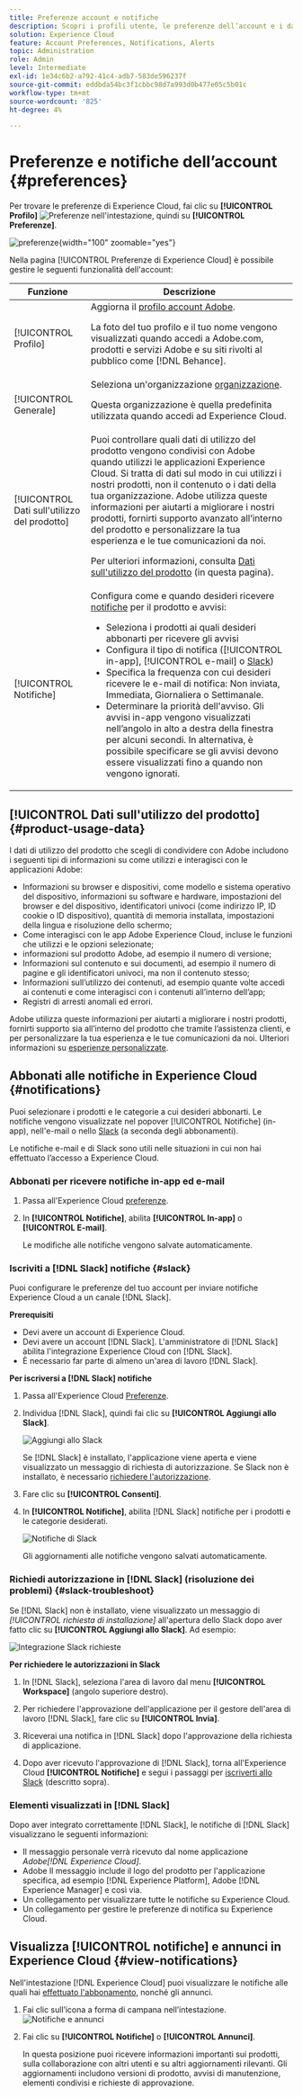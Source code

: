 ```yaml
---
title: Preferenze account e notifiche
description: Scopri i profili utente, le preferenze dell’account e i dati di utilizzo del prodotto in Experience Cloud. Iscriviti alle notifiche sui prodotti per e-mail e  [!DNL Slack] e configura gli avvisi sui prodotti.
solution: Experience Cloud
feature: Account Preferences, Notifications, Alerts
topic: Administration
role: Admin
level: Intermediate
exl-id: 1e34c6b2-a792-41c4-adb7-583de596237f
source-git-commit: eddbda54bc3f1cbbc98d7a993d0b477e05c5b01c
workflow-type: tm+mt
source-wordcount: '825'
ht-degree: 4%

---
```


# Preferenze e notifiche dell’account {#preferences}

Per trovare le preferenze di Experience Cloud, fai clic su **[!UICONTROL Profilo]** ![Preferenze](../assets/preferences-icon-sm.png) nell&#39;intestazione, quindi su **[!UICONTROL Preferenze]**.

![preferenze](../assets/preferences-navigation.png){width="100" zoomable="yes"}

Nella pagina [!UICONTROL Preferenze di Experience Cloud] è possibile gestire le seguenti funzionalità dell&#39;account:

| Funzione | Descrizione |
|--- |--- |
| [!UICONTROL Profilo] | Aggiorna il [profilo account Adobe](https://account.adobe.com/profile). <p>La foto del tuo profilo e il tuo nome vengono visualizzati quando accedi a Adobe.com, prodotti e servizi Adobe e su siti rivolti al pubblico come [!DNL Behance]. |
| [!UICONTROL Generale] | Seleziona un&#39;organizzazione [organizzazione](../administration/organizations.md).<p>Questa organizzazione è quella predefinita utilizzata quando accedi ad Experience Cloud. |
| [!UICONTROL Dati sull&#39;utilizzo del prodotto] | Puoi controllare quali dati di utilizzo del prodotto vengono condivisi con Adobe quando utilizzi le applicazioni Experience Cloud. Si tratta di dati sul modo in cui utilizzi i nostri prodotti, non il contenuto o i dati della tua organizzazione. Adobe utilizza queste informazioni per aiutarti a migliorare i nostri prodotti, fornirti supporto avanzato all’interno del prodotto e personalizzare la tua esperienza e le tue comunicazioni da noi. <p>Per ulteriori informazioni, consulta [Dati sull&#39;utilizzo del prodotto](#product-usage-data) (in questa pagina). |
| [!UICONTROL Notifiche] | Configura come e quando desideri ricevere [notifiche](#subscribe-to-notifications-in-experience-cloud) per il prodotto e avvisi: <ul><li>Seleziona i prodotti ai quali desideri abbonarti per ricevere gli avvisi</li><li>Configura il tipo di notifica ([!UICONTROL in-app], [!UICONTROL e-mail] o [Slack](#slack-notifications))</li><li>Specifica la frequenza con cui desideri ricevere le e-mail di notifica: Non inviata, Immediata, Giornaliera o Settimanale.</li><li>Determinare la priorità dell&#39;avviso. Gli avvisi in-app vengono visualizzati nell’angolo in alto a destra della finestra per alcuni secondi. In alternativa, è possibile specificare se gli avvisi devono essere visualizzati fino a quando non vengono ignorati.</li></ul> |

## [!UICONTROL Dati sull&#39;utilizzo del prodotto] {#product-usage-data}

I dati di utilizzo del prodotto che scegli di condividere con Adobe includono i seguenti tipi di informazioni su come utilizzi e interagisci con le applicazioni Adobe:

* Informazioni su browser e dispositivi, come modello e sistema operativo del dispositivo, informazioni su software e hardware, impostazioni del browser e del dispositivo, identificatori univoci (come indirizzo IP, ID cookie o ID dispositivo), quantità di memoria installata, impostazioni della lingua e risoluzione dello schermo;
* Come interagisci con le app Adobe Experience Cloud, incluse le funzioni che utilizzi e le opzioni selezionate;
* informazioni sul prodotto Adobe, ad esempio il numero di versione;
* Informazioni sul contenuto e sui documenti, ad esempio il numero di pagine e gli identificatori univoci, ma non il contenuto stesso;
* Informazioni sull’utilizzo dei contenuti, ad esempio quante volte accedi ai contenuti e come interagisci con i contenuti all’interno dell’app;
* Registri di arresti anomali ed errori.

Adobe utilizza queste informazioni per aiutarti a migliorare i nostri prodotti, fornirti supporto sia all’interno del prodotto che tramite l’assistenza clienti, e per personalizzare la tua esperienza e le tue comunicazioni da noi. Ulteriori informazioni su [esperienze personalizzate](personalized-learning.md).

## Abbonati alle notifiche in Experience Cloud {#notifications}

Puoi selezionare i prodotti e le categorie a cui desideri abbonarti. Le notifiche vengono visualizzate nel popover [!UICONTROL Notifiche] (in-app), nell&#39;e-mail o nello [Slack](#slack-notifications) (a seconda degli abbonamenti).

Le notifiche e-mail e di Slack sono utili nelle situazioni in cui non hai effettuato l’accesso a Experience Cloud.

### Abbonati per ricevere notifiche in-app ed e-mail

1. Passa all&#39;Experience Cloud [preferenze](https://experience.adobe.com/preferences).

1. In **[!UICONTROL Notifiche]**, abilita **[!UICONTROL In-app]** o **[!UICONTROL E-mail]**.

   Le modifiche alle notifiche vengono salvate automaticamente.

### Iscriviti a [!DNL Slack] notifiche {#slack}

Puoi configurare le preferenze del tuo account per inviare notifiche Experience Cloud a un canale [!DNL Slack].

**Prerequisiti**

* Devi avere un account di Experience Cloud.
* Devi avere un account [!DNL Slack]. L&#39;amministratore di [!DNL Slack] abilita l&#39;integrazione Experience Cloud con [!DNL Slack].
* È necessario far parte di almeno un&#39;area di lavoro [!DNL Slack].

**Per iscriversi a [!DNL Slack] notifiche**

1. Passa all&#39;Experience Cloud [Preferenze](https://experience.adobe.com/preferences).

1. Individua [!DNL Slack], quindi fai clic su **[!UICONTROL Aggiungi allo Slack]**.

   ![Aggiungi allo Slack](../assets/add-to-slack.png)

   Se [!DNL Slack] è installato, l&#39;applicazione viene aperta e viene visualizzato un messaggio di richiesta di autorizzazione. Se Slack non è installato, è necessario [richiedere l&#39;autorizzazione](#slack-troubleshoot).

1. Fare clic su **[!UICONTROL Consenti]**.

1. In **[!UICONTROL Notifiche]**, abilita [!DNL Slack] notifiche per i prodotti e le categorie desiderati.

   ![Notifiche di Slack](../assets/slack.png)

   Gli aggiornamenti alle notifiche vengono salvati automaticamente.

### Richiedi autorizzazione in [!DNL Slack] (risoluzione dei problemi) {#slack-troubleshoot}

Se [!DNL Slack] non è installato, viene visualizzato un messaggio di _[!UICONTROL richiesta di installazione]_ all&#39;apertura dello Slack dopo aver fatto clic su **[!UICONTROL Aggiungi allo Slack]**. Ad esempio:

![Integrazione Slack richieste](../assets/slack-workspace.png)

**Per richiedere le autorizzazioni in Slack**

1. In [!DNL Slack], seleziona l&#39;area di lavoro dal menu **[!UICONTROL Workspace]** (angolo superiore destro).

1. Per richiedere l&#39;approvazione dell&#39;applicazione per il gestore dell&#39;area di lavoro [!DNL Slack], fare clic su **[!UICONTROL Invia]**.

1. Riceverai una notifica in [!DNL Slack] dopo l&#39;approvazione della richiesta di applicazione.

1. Dopo aver ricevuto l&#39;approvazione di [!DNL Slack], torna all&#39;Experience Cloud **[!UICONTROL Notifiche]** e segui i passaggi per [iscriverti allo Slack](#slack-notifications) (descritto sopra).

### Elementi visualizzati in [!DNL Slack]

Dopo aver integrato correttamente [!DNL Slack], le notifiche di [!DNL Slack] visualizzano le seguenti informazioni:

* Il messaggio personale verrà ricevuto dal nome applicazione _Adobe[!DNL Experience Cloud]_.
* Adobe Il messaggio include il logo del prodotto per l&#39;applicazione specifica, ad esempio [!DNL Experience Platform], Adobe [!DNL Experience Manager] e così via.
* Un collegamento per visualizzare tutte le notifiche su Experience Cloud.
* Un collegamento per gestire le preferenze di notifica su Experience Cloud.

## Visualizza [!UICONTROL notifiche] e annunci in Experience Cloud {#view-notifications}

Nell&#39;intestazione [!DNL Experience Cloud] puoi visualizzare le notifiche alle quali hai [effettuato l&#39;abbonamento](#notifications), nonché gli annunci.

1. Fai clic sull’icona a forma di campana nell’intestazione. ![Notifiche e annunci](../assets/bell-icon.png)

1. Fai clic su **[!UICONTROL Notifiche]** o **[!UICONTROL Annunci]**.

   In questa posizione puoi ricevere informazioni importanti sui prodotti, sulla collaborazione con altri utenti e su altri aggiornamenti rilevanti. Gli aggiornamenti includono versioni di prodotto, avvisi di manutenzione, elementi condivisi e richieste di approvazione.
